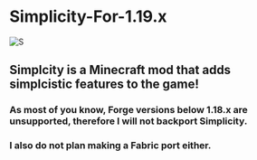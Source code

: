 # Simplicity-For-1.19.x
![S](https://cdn.discordapp.com/attachments/1036473429748097045/1079932639584198740/slogo.png)
## Simplcity is a Minecraft mod that adds simplcistic features to the game!
### As most of you know, Forge versions below 1.18.x are unsupported, therefore I will not backport Simplicity.
### I also do not plan making a Fabric port either.
